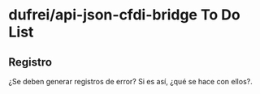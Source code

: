# dufrei/api-json-cfdi-bridge To Do List

## Registro

¿Se deben generar registros de error? Si es así, ¿qué se hace con ellos?.
